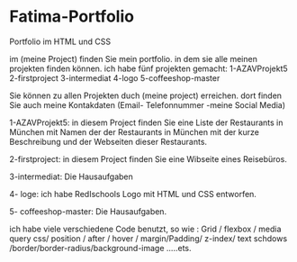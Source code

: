 # Fatima-Portfolio
Portfolio im HTML und CSS

im (meine Project) finden Sie mein portfolio. in dem sie alle  meinen projekten finden können.
ich habe fünf projekten gemacht:
1-AZAVProjekt5
2-firstproject
3-intermediat 
4-logo
5-coffeeshop-master
 
 
 Sie können zu allen Projekten duch (meine project) erreichen.
 dort finden Sie auch meine Kontakdaten (Email- Telefonnummer -meine Social Media)
 
 
 1-AZAVProjekt5: 
 in diesem Project finden Sie eine Liste der Restaurants in München mit Namen der der Restaurants in München mit der kurze Beschreibung und der Webseiten dieser Restaurants.
 
 2-firstproject:  in diesem Project finden Sie eine Wibseite eines Reisebüros.
 
 3-intermediat:  Die Hausaufgaben 
 
 4- loge:  ich habe RedIschools Logo mit HTML und CSS entworfen.
 
 5- coffeeshop-master: Die Hausaufgaben.
 
 
 ich habe viele verschiedene Code benutzt, so wie :
 Grid / flexbox / media query css/ position / after / hover / margin/Padding/ z-index/ text schdows /border/border-radius/background-image .....ets.
 
 
